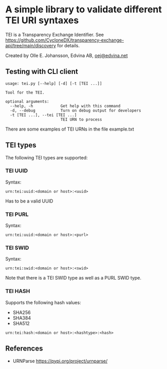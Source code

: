 # A simple library to validate different TEI URI syntaxes

TEI is a Transparency Exchange Identifier. See
https://github.com/CycloneDX/transparency-exchange-api/tree/main/discovery
for details.

Created by Olle E. Johansson, Edvina AB, oej@edvina.net

## Testing with CLI client

```text
usage: tei.py [--help] [-d] [-t [TEI ...]]

Tool for the TEI.

optional arguments:
  --help, -h            Get help with this command
  -d, --debug           Turn on debug output for developers
  -t [TEI ...], --tei [TEI ...]
                        TEI URN to process
```

There are some examples of TEI URNs in the file example.txt

## TEI types

The following TEI types are supported:

### TEI UUID

Syntax:

```text
urn:tei:uuid:<domain or host>:<uuid>
````

Has to be a valid UUID

### TEI PURL

Syntax:

```text
urn:tei:uuid:<domain or host>:<purl>
````

### TEI SWID

Syntax:

```text
urn:tei:swid:<domain or host>:<swid>
````

Note that there is a TEI SWID type as well as a PURL SWID type. 

### TEI HASH

Supports the following hash values:

* SHA256
* SHA384
* SHA512

```text
urn:tei:hash:<domain or host>:<hashtype>:<hash>
````

## References

- URNParse https://pypi.org/project/urnparse/
